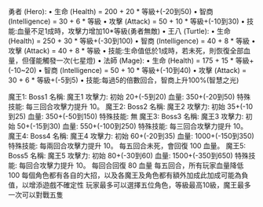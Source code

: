 勇者 (Hero):
•	生命 (Health) = 200 + 20 * 等級+(-20到50)
•	智商 (Intelligence) = 30 + 6 * 等級
•	攻擊 (Attack) = 50 + 10 * 等級+(-10到30)
•	技能:血量不足1成時，攻擊力增加10*等級(勇者無敵)
•  王八 (Turtle):
•	生命 (Health) = 250 + 30 * 等級+(-30到100)
•	智商 (Intelligence) = 40 + 8 * 等級
•	攻擊 (Attack) = 40 + 8 * 等級
•	技能:生命值低於1成時，若未死，則恢復全部血量，但僅能觸發一次(七星燈)
•  法師 (Mage):
•	生命 (Health) = 175 + 15 * 等級+(-10~20)
•	智商 (Intelligence) = 50 + 10 * 等級+(-10到40)
•	攻擊 (Attack) = 30 + 6 * 等級+(-5到5)
•	技能:每過5的倍數回合，智商上升100%(智慧之光)

魔王1: Boss1
名稱: 魔王1
攻擊力: 初始 20+(-5到20)
血量: 350+(-20到50)
特殊技能:
每三回合攻擊力提升 10。
魔王2: Boss2
名稱: 魔王2
攻擊力: 初始 35+(-10到25)
血量: 350+(-50到150)
特殊技能: 無
魔王3: Boss3
名稱: 魔王3
攻擊力: 初始 50+(-15到30)
血量: 550+(-100到250)
特殊技能:
每三回合攻擊力提升 10。
魔王4: Boss4
名稱: 魔王4
攻擊力: 初始 60+(-20到35)
血量: 1000+(-150到350)
特殊技能:
每兩回合攻擊力提升 10。
每五回合未死，會回復 100 血量。
魔王5: Boss5
名稱: 魔王5
攻擊力: 初始 80+(-30到60)
血量: 1500+(-350到650)
特殊技能:
每回合攻擊力提升 10。
每回合回復 80 血量
每五回合，所有玩家血量降低 100
每個角色都有各自的大招，以及各魔王及角色都有額外加成此加成可能為負值，以增添遊戲不確定性
玩家最多可以選擇五位角色，等級最高10級，魔王最多一次可以對戰五隻

